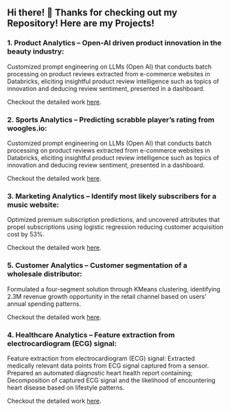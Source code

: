## Hi there! 👋 Thanks for checking out my Repository! Here are my Projects!

### **1. Product Analytics – Open-AI driven product innovation in the beauty industry:**

Customized prompt engineering on LLMs (Open AI) that conducts batch processing on product reviews extracted from e-commerce websites in Databricks, eliciting insightful product review intelligence such as topics of innovation and deducing review sentiment, presented in a dashboard.

Checkout the detailed work [here](https://github.com/praveenpkay/OpenAI-Driven-Review-Intelligence-In-Beauty-Industry).


### **2. Sports Analytics – Predicting scrabble player’s rating from woogles.io:**

Customized prompt engineering on LLMs (Open AI) that conducts batch processing on product reviews extracted from e-commerce websites in Databricks, eliciting insightful product review intelligence such as topics of innovation and deducing review sentiment, presented in a dashboard.

Checkout the detailed work [here](https://github.com/praveenpkay/Scrabble-Rating-Prediction).


### **3. Marketing Analytics – Identify most likely subscribers for a music website:**

Optimized premium subscription predictions, and uncovered attributes that propel subscriptions using logistic regression reducing customer acquisition cost by 53%.

Checkout the detailed work [here](https://github.com/praveenpkay/Freemium-To-Premium-Predict-Likely-Subscribers).


### **5. Customer Analytics – Customer segmentation of a wholesale distributor:**

Formulated a four-segment solution through KMeans clustering, identifying 2.3M revenue growth opportunity in the retail channel based on users' annual spending patterns. 

Checkout the detailed work [here](https://github.com/praveenpkay/Customer-Segmentation-Wholesale-distributor).


### **4. Healthcare Analytics – Feature extraction from electrocardiogram (ECG) signal:**

Feature extraction from electrocardiogram (ECG) signal: Extracted medically relevant data points from ECG signal captured from a sensor. Prepared an automated diagnostic heart health report containing; Decomposition of captured ECG signal and the likelihood of encountering heart disease based on lifestyle patterns.

Checkout the detailed work [here](https://github.com/praveenpkay/ECG-feature-extraction-signal-analysis).
